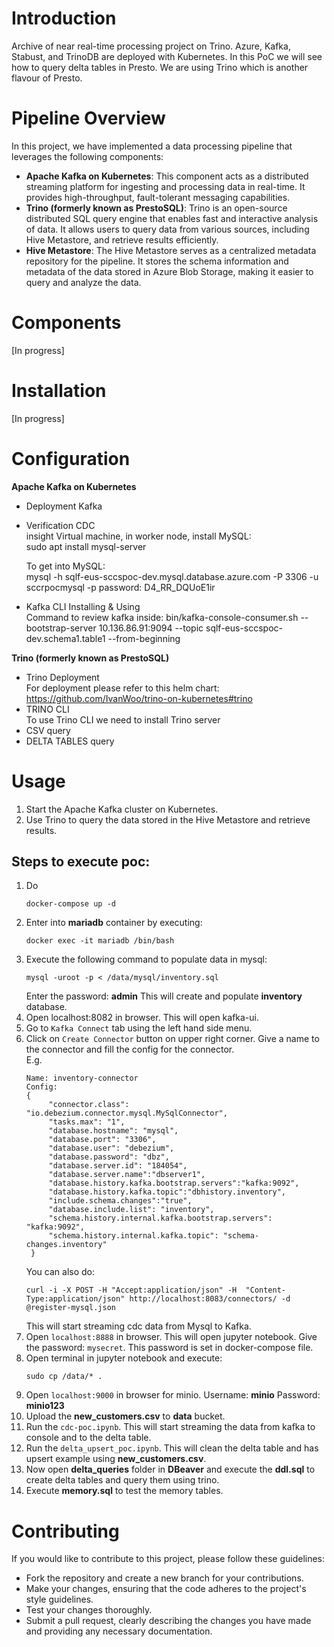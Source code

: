 # Introduction 
Archive of near real-time processing project on Trino. Azure, Kafka, Stabust, and TrinoDB are deployed with Kubernetes. In this PoC we will see how to query delta tables in Presto. We are using Trino which is another flavour of Presto.

# Pipeline Overview
In this project, we have implemented a data processing pipeline that leverages the following components:
- **Apache Kafka on Kubernetes**: This component acts as a distributed streaming platform for ingesting and processing data in real-time. It provides high-throughput, fault-tolerant messaging capabilities.
- **Trino (formerly known as PrestoSQL)**: Trino is an open-source distributed SQL query engine that enables fast and interactive analysis of data. It allows users to query data from various sources, including Hive Metastore, and retrieve results efficiently.
- **Hive Metastore**: The Hive Metastore serves as a centralized metadata repository for the pipeline. It stores the schema information and metadata of the data stored in Azure Blob Storage, making it easier to query and analyze the data.


# Components
[In progress]

# Installation
[In progress]

# Configuration
**Apache Kafka on Kubernetes**
  - Deployment Kafka
  - Verification CDC \
    insight Virtual machine, in worker node, install MySQL: \
    sudo apt install mysql-server

    To get into MySQL: \
    mysql -h sqlf-eus-sccspoc-dev.mysql.database.azure.com -P 3306 -u sccrpocmysql -p
    password:  D4_RR_DQUoE1ir

  - Kafka CLI Installing & Using \
    Command to review kafka inside:  bin/kafka-console-consumer.sh --bootstrap-server 10.136.86.91:9094 --topic sqlf-eus-sccspoc-dev.schema1.table1 --from-beginning
    
 **Trino (formerly known as PrestoSQL)**
   - Trino Deployment \
     For deployment please refer to this helm chart: https://github.com/IvanWoo/trino-on-kubernetes#trino
   - TRINO CLI \
     To use Trino CLI we need to install Trino server
   - CSV query
   - DELTA TABLES query

# Usage
1. Start the Apache Kafka cluster on Kubernetes.
2. Use Trino to query the data stored in the Hive Metastore and retrieve results.

## Steps to execute poc:
1. Do 
   ```shell
   docker-compose up -d
   ```
2. Enter into **mariadb** container by executing: 
   ```shell
   docker exec -it mariadb /bin/bash
   ```
3. Execute the following command to populate data in mysql:
   ```shell
   mysql -uroot -p < /data/mysql/inventory.sql
   ```
   Enter the password: **admin**
    This will create and populate **inventory** database.
4. Open localhost:8082 in browser. This will open kafka-ui.
5. Go to `Kafka Connect` tab using the left hand side menu.
6. Click on `Create Connector` button on upper right corner. Give a name to the connector and fill the config for the connector.</br>
   E.g. 
   ```
   Name: inventory-connector
   Config: 
   {
        "connector.class": "io.debezium.connector.mysql.MySqlConnector",
        "tasks.max": "1",
        "database.hostname": "mysql",
        "database.port": "3306",
        "database.user": "debezium",
        "database.password": "dbz",
        "database.server.id": "184054",
        "database.server.name":"dbserver1",
        "database.history.kafka.bootstrap.servers":"kafka:9092",
        "database.history.kafka.topic":"dbhistory.inventory",
        "include.schema.changes":"true",
        "database.include.list": "inventory",
        "schema.history.internal.kafka.bootstrap.servers": "kafka:9092",
        "schema.history.internal.kafka.topic": "schema-changes.inventory"
    }
   ```
   You can also do:
   ```shell
   curl -i -X POST -H "Accept:application/json" -H  "Content-Type:application/json" http://localhost:8083/connectors/ -d @register-mysql.json
   ```
   This will start streaming cdc data from Mysql to Kafka.
7. Open `localhost:8888` in browser. This will open jupyter notebook. Give the password: `mysecret`. This password is set in docker-compose file.
8. Open terminal in jupyter notebook and execute:
    ```shell
    sudo cp /data/* .
    ```
9.  Open `localhost:9000` in browser for minio. Username: **minio** Password: **minio123**
10. Upload the **new_customers.csv** to **data** bucket.
11. Run the `cdc-poc.ipynb`. This will start streaming the data from kafka to console and to the delta table.
12. Run the `delta_upsert_poc.ipynb`. This will clean the delta table and has upsert example using **new_customers.csv**.
13. Now open **delta_queries** folder in **DBeaver** and execute the **ddl.sql** to create delta tables and query them using trino. 
14. Execute **memory.sql** to test the memory tables.

# Contributing
If you would like to contribute to this project, please follow these guidelines:
- Fork the repository and create a new branch for your contributions.
- Make your changes, ensuring that the code adheres to the project's style guidelines.
- Test your changes thoroughly.
- Submit a pull request, clearly describing the changes you have made and providing any necessary documentation.
